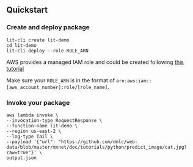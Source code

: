 ## Quickstart
### Create and deploy package
```
lit-cli create lit-demo
cd lit-demo
lit-cli deploy --role ROLE_ARN
```
AWS provides a managed IAM role and could be created following [this tutorial](https://docs.aws.amazon.com/lambda/latest/dg/with-userapp-walkthrough-custom-events-create-iam-role.html)

Make sure your `ROLE_ARN` is in the format of `arn:aws:iam::[aws_account_number]:role/[role_name]`.

### Invoke your package
```
aws lambda invoke \
--invocation-type RequestResponse \
--function-name lit-demo \
--region us-east-2 \
--log-type Tail \
--payload '{"url": "https://github.com/dmlc/web-data/blob/master/mxnet/doc/tutorials/python/predict_image/cat.jpg?raw=true"}' \
output.json
```